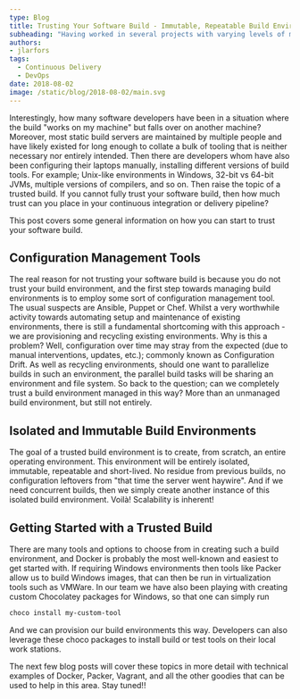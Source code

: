 ```yaml
---
type: Blog
title: Trusting Your Software Build - Immutable, Repeatable Build Environments
subheading: "Having worked in several projects with varying levels of maturity in Continuous Integration / Continuous Delivery, I have experienced that in practically all cases, a green build is a trusted build."
authors:
- jlarfors
tags:
  - Continuous Delivery
  - DevOps
date: 2018-08-02
image: /static/blog/2018-08-02/main.svg
---
```


Interestingly, how many software developers have been in a situation where the build "works on my machine" but falls over on another machine? Moreover, most static build servers are maintained by multiple people and have likely existed for long enough to collate a bulk of tooling that is neither necessary nor entirely intended. Then there are developers whom have also been configuring their laptops manually, installing different versions of build tools. For example; Unix-like environments in Windows, 32-bit vs 64-bit JVMs, multiple versions of compilers, and so on. Then raise the topic of a trusted build. If you cannot fully trust your software build, then how much trust can you place in your continuous integration or delivery pipeline?

This post covers some general information on how you can start to trust your software build.

## Configuration Management Tools

The real reason for not trusting your software build is because you do not trust your build environment, and the first step towards managing build environments is to employ some sort of configuration management tool. The usual suspects are Ansible, Puppet or Chef. Whilst a very worthwhile activity towards automating setup and maintenance of existing environments, there is still a fundamental shortcoming with this approach - we are provisioning and recycling existing environments. Why is this a problem? Well, configuration over time may stray from the expected (due to manual interventions, updates, etc.); commonly known as Configuration Drift. As well as recycling environments, should one want to parallelize builds in such an environment, the parallel build tasks will be sharing an environment and file system. So back to the question; can we completely trust a build environment managed in this way? More than an unmanaged build environment, but still not entirely.

## Isolated and Immutable Build Environments

The goal of a trusted build environment is to create, from scratch, an entire operating environment. This environment will be entirely isolated, immutable, repeatable and short-lived. No residue from previous builds, no configuration leftovers from "that time the server went haywire". And if we need concurrent builds, then we simply create another instance of this isolated build environment. Voilà! Scalability is inherent!

## Getting Started with a Trusted Build

There are many tools and options to choose from in creating such a build environment, and Docker is probably the most well-known and easiest to get started with. If requiring Windows environments then tools like Packer allow us to build Windows images, that can then be run in virtualization tools such as VMWare. In our team we have also been playing with creating custom Chocolatey packages for Windows, so that one can simply run

```bash
choco install my-custom-tool
```

And we can provision our build environments this way. Developers can also leverage these choco packages to install build or test tools on their local work stations.

The next few blog posts will cover these topics in more detail with technical examples of Docker, Packer, Vagrant, and all the other goodies that can be used to help in this area. Stay tuned!!
